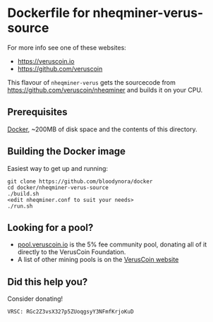 # Dockerfile for nheqminer-verus-source

For more info see one of these websites: 

 * https://veruscoin.io
 * https://github.com/veruscoin

This flavour of `nheqminer-verus` gets the sourcecode from https://github.com/veruscoin/nheqminer and builds it on your CPU.

## Prerequisites

[Docker](https://docs.docker.com/install/), ~200MB of disk space and the contents of this directory.

## Building the Docker image

Easiest way to get up and running:

```
git clone https://github.com/bloodynora/docker
cd docker/nheqminer-verus-source
./build.sh
<edit nheqminer.conf to suit your needs>
./run.sh
```

## Looking for a pool? 

 * [pool.veruscoin.io](https://pool.veruscoin.io) is the 5% fee community pool, donating all of it directly to the VerusCoin Foundation.
 * A list of other mining pools is on the [VerusCoin website](https://veruscoin.io)

## Did this help you? 

Consider donating!

```
VRSC: RGc2Z3vsX327p5ZUoqgsyY3NFmfKrjoKuD
```